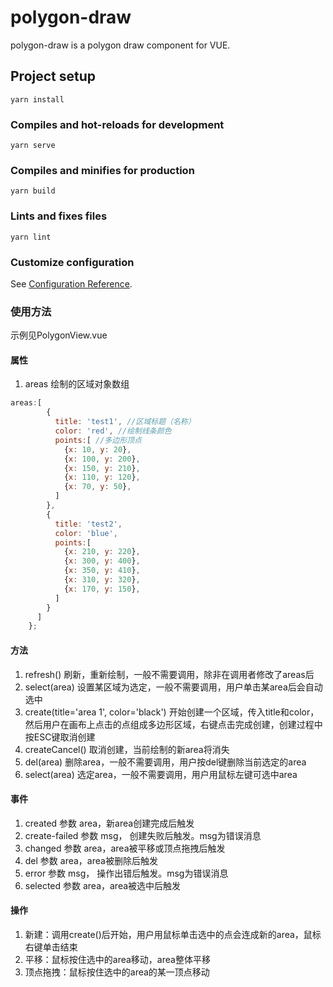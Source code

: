 # polygon-draw
polygon-draw is a polygon draw component for VUE.

## Project setup
```
yarn install
```

### Compiles and hot-reloads for development
```
yarn serve
```

### Compiles and minifies for production
```
yarn build
```

### Lints and fixes files
```
yarn lint
```

### Customize configuration
See [Configuration Reference](https://cli.vuejs.org/config/).

### 使用方法
示例见PolygonView.vue
#### 属性
1. areas 绘制的区域对象数组
```js
areas:[
        {
          title: 'test1', //区域标题（名称）
          color: 'red', //绘制线条颜色
          points:[ //多边形顶点
            {x: 10, y: 20},
            {x: 100, y: 200},
            {x: 150, y: 210},
            {x: 110, y: 120},
            {x: 70, y: 50},
          ]
        },
        {
          title: 'test2',
          color: 'blue',
          points:[
            {x: 210, y: 220},
            {x: 300, y: 400},
            {x: 350, y: 410},
            {x: 310, y: 320},
            {x: 170, y: 150},
          ]
        }
      ]
    };
```
#### 方法
1. refresh() 刷新，重新绘制，一般不需要调用，除非在调用者修改了areas后
2. select(area) 设置某区域为选定，一般不需要调用，用户单击某area后会自动选中
3. create(title='area 1', color='black') 开始创建一个区域，传入title和color，然后用户在画布上点击的点组成多边形区域，右键点击完成创建，创建过程中按ESC键取消创建
4. createCancel() 取消创建，当前绘制的新area将消失
5. del(area) 删除area，一般不需要调用，用户按del键删除当前选定的area
6. select(area) 选定area，一般不需要调用，用户用鼠标左键可选中area

#### 事件
1. created 参数 area，新area创建完成后触发
2. create-failed 参数 msg， 创建失败后触发。msg为错误消息
3. changed 参数 area，area被平移或顶点拖拽后触发
4. del 参数 area，area被删除后触发
5. error 参数 msg， 操作出错后触发。msg为错误消息
6. selected 参数 area，area被选中后触发

#### 操作
1. 新建：调用create()后开始，用户用鼠标单击选中的点会连成新的area，鼠标右键单击结束
2. 平移：鼠标按住选中的area移动，area整体平移
3. 顶点拖拽：鼠标按住选中的area的某一顶点移动
